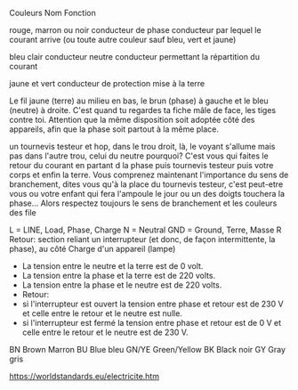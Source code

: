 Couleurs	 				Nom	 					Fonction

rouge, marron ou noir		conducteur de phase	 		conducteur par lequel le courant arrive
(ou toute autre couleur
sauf bleu, vert et jaune)

bleu clair					conducteur neutre	  		conducteur permettant la répartition du courant

jaune et vert				conducteur de protection 	mise à la terre


Le fil jaune (terre) au milieu en bas, le brun (phase) à gauche et le bleu (neutre) à droite. C'est quand tu regardes ta fiche mâle de face, les tiges contre toi.
Attention que la même disposition soit adoptée côté des appareils, afin que la phase soit partout à la même place.

un tournevis testeur et hop, dans le trou droit, là, le voyant s'allume mais pas dans l'autre trou, celui du neutre pourquoi? C'est vous qui faites le retour du courant en partant d la phase puis tournevis testeur puis votre corps et enfin la terre. Vous comprenez maintenant l'importance du sens de branchement, dites vous qu'à la place du tournevis testeur, c'est peut-etre vous ou votre enfant qui fera l'ampoule le jour ou un des doigts touchera la phase... Alors respectez toujours le sens de branchement et les couleurs des file


L   = LINE, Load, Phase, Charge
N   = Neutral
GND = Ground, Terre, Masse
R     Retour: section reliant un interrupteur (et donc, de façon intermittente, la phase), au côté Charge d'un appareil (lampe)


* La tension entre le neutre et la terre est de 0 volt.
* La tension entre la phase et la terre est de 220 volts.
* La tension entre la phase et le neutre est de 220 volts.
* Retour:
 * si l'interrupteur est ouvert la tension entre phase et retour est de 230 V et
   celle entre le retour et le neutre est nulle.
 * si l'interrupteur est fermé la tension entre phase et retour est de 0 V et
   celle entre le retour et le neutre est de 230 V.


BN Brown Marron
BU Blue  bleu
GN/YE Green/Yellow
BK Black noir
GY Gray gris

https://worldstandards.eu/electricite.htm
